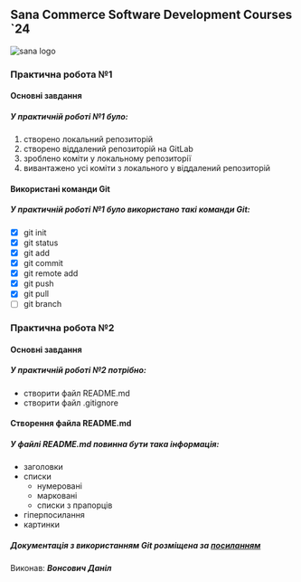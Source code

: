 ## Sana Commerce Software Development Courses `24
![sana logo](https://upload.wikimedia.org/wikipedia/commons/0/08/Sana_Commerce_Logo.png)
### Практична робота №1

#### Основні завдання
##### У **практичній роботі №1** було:
1. створено локальний репозиторій
2. створено віддалений репозиторій на GitLab
3. зроблено коміти у локальному репозиторії
4. вивантажено усі коміти з локального у віддалений репозиторій
#### Використані команди Git
##### У **практичній роботі №1** було використано такі команди Git:
- [x] git init
- [x] git status
- [x] git add
- [x] git commit
- [x] git remote add
- [x] git push
- [x] git pull
- [ ] git branch
### Практична робота №2

#### Основні завдання
##### У **практичній роботі №2** потрібно:
* створити файл README.md
* створити файл .gitignore
#### Створення файла README.md
##### У файлі ***README.md*** повинна бути така інформація:
* заголовки
* списки
  - нумеровані
  - марковані
  - списки з прапорців
* гіперпосилання
* картинки
##### Документація з використанням Git розміщена за [посиланням](https://git-scm.com/book/uk/v2/%D0%92%D1%81%D1%82%D1%83%D0%BF-%D0%9F%D1%80%D0%BE-%D1%81%D0%B8%D1%81%D1%82%D0%B5%D0%BC%D1%83-%D0%BA%D0%BE%D0%BD%D1%82%D1%80%D0%BE%D0%BB%D1%8E-%D0%B2%D0%B5%D1%80%D1%81%D1%96%D0%B9)
Виконав: ***Вонсович Даніл***